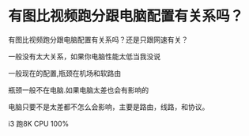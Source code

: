 # 有图比视频跑分跟电脑配置有关系吗？


有图比视频跑分跟电脑配置有关系吗？还是只跟网速有关？

一般没有太大关系，如果你电脑性能太低当我没说

一般现在的配置,瓶颈在机场和软路由

瓶颈一般不在电脑.如果电脑太差也会有影响的<img src="static/image/smiley/default/lol.gif" smilieid="12" border="0" alt="" />

电脑只要不是太差都不怎么会影响，主要是路由，线路，和协议。

i3 跑8K CPU 100%
